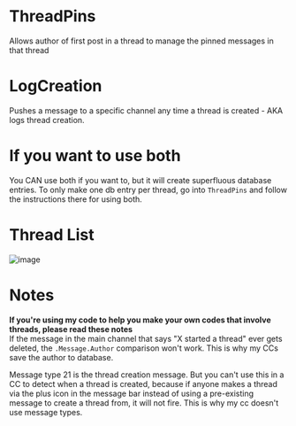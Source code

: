 # ThreadPins      
Allows author of first post in a thread to manage the pinned messages in that thread

# LogCreation    
Pushes a message to a specific channel any time a thread is created - AKA logs thread creation.

# If you want to use both
You CAN use both if you want to, but it will create superfluous database entries. To only make one db entry per thread, go into `ThreadPins` and follow the instructions there for using both.

# Thread List     
![image](https://user-images.githubusercontent.com/20410737/181121356-8bdb0456-798a-47e8-be3b-acc26dc2635b.png)


# Notes
**If you're using my code to help you make your own codes that involve threads, please read these notes**      
If the message in the main channel that says "X started a thread" ever gets deleted, the `.Message.Author` comparison won't work. This is why my CCs save the author to database.

Message type 21 is the thread creation message. But you can't use this in a CC to detect when a thread is created, because if anyone makes a thread via the plus icon in the message bar instead of using a pre-existing message to create a thread from, it will not fire. This is why my cc doesn't use message types.
